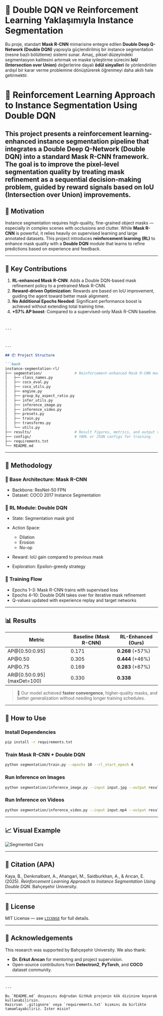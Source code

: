 
# 🎯 Double DQN ve Reinforcement Learning Yaklaşımıyla Instance Segmentation

Bu proje, standart **Mask R-CNN** mimarisine entegre edilen **Double Deep Q-Network (Double DQN)** yapısıyla güçlendirilmiş bir instance segmentation (nesne bazlı bölütleme) sistemi sunar. Amaç, piksel düzeyindeki segmentasyon kalitesini artırmak ve maske iyileştirme sürecini **IoU (Intersection over Union)** değerlerine dayalı **ödül sinyalleri** ile yönlendirilen ardışıl bir karar verme problemine dönüştürerek öğrenmeyi daha akıllı hale getirmektir.


# 🎯 Reinforcement Learning Approach to Instance Segmentation Using Double DQN

This project presents a reinforcement learning-enhanced instance segmentation pipeline that integrates a **Double Deep Q-Network (Double DQN)** into a standard **Mask R-CNN** framework. The goal is to improve the pixel-level segmentation quality by treating mask refinement as a sequential decision-making problem, guided by **reward signals** based on **IoU (Intersection over Union)** improvements.
---
## 🧠 Motivation

Instance segmentation requires high-quality, fine-grained object masks — especially in complex scenes with occlusions and clutter. While **Mask R-CNN** is powerful, it relies heavily on supervised learning and large annotated datasets. This project introduces **reinforcement learning (RL)** to enhance mask quality with a **Double DQN** module that learns to refine predictions based on experience and feedback.

---

## 🧰 Key Contributions

1. **RL-enhanced Mask R-CNN**: Adds a Double DQN-based mask refinement policy to a pretrained Mask R-CNN.
2. **Reward-driven Optimization**: Rewards are based on IoU improvement, guiding the agent toward better mask alignment.
3. **No Additional Epochs Needed**: Significant performance boost is achieved without extending total training time.
4. **+57% AP boost**: Compared to a supervised-only Mask R-CNN baseline.
````markdown


---



---

## 📦 Project Structure

```bash
instance-segmentation-rl/
├── segmentation/               # Reinforcement-enhanced Mask R-CNN module
│   ├── class_names.py
│   ├── coco_eval.py
│   ├── coco_utils.py
│   ├── engine.py
│   ├── group_by_aspect_ratio.py
│   ├── infer_utils.py
│   ├── inference_image.py
│   ├── inference_video.py
│   ├── presets.py
│   ├── train.py
│   ├── transforms.py
│   └── utils.py
├── results/                    # Result figures, metrics, and output videos
├── configs/                    # YAML or JSON configs for training
├── requirements.txt
└── README.md
````

---

## 🧪 Methodology

### 🧱 Base Architecture: Mask R-CNN

* Backbone: ResNet-50 FPN
* Dataset: COCO 2017 Instance Segmentation

### 🔁 RL Module: Double DQN

* State: Segmentation mask grid
* Action Space:

  * Dilation
  * Erosion
  * No-op
* Reward: IoU gain compared to previous mask
* Exploration: Epsilon-greedy strategy

### 🧮 Training Flow

* Epochs 1–3: Mask R-CNN trains with supervised loss
* Epochs 4–10: Double DQN takes over for iterative mask refinement
* Q-values updated with experience replay and target networks

---

## 📊 Results

| Metric                       | Baseline (Mask R-CNN) | RL-Enhanced (Ours) |
| ---------------------------- | --------------------- | ------------------ |
| AP@\[0.50:0.95]              | 0.171                 | **0.268** (+57%)   |
| AP\@0.50                     | 0.305                 | **0.444** (+46%)   |
| AP\@0.75                     | 0.169                 | **0.283** (+67%)   |
| AR@\[0.50:0.95] (maxDet=100) | 0.330                 | **0.338**          |

> 🧠 Our model achieved **faster convergence**, higher-quality masks, and better generalization without needing longer training schedules.

---

## 🔧 How to Use

### Install Dependencies

```bash
pip install -r requirements.txt
```

### Train Mask R-CNN + Double DQN

```bash
python segmentation/train.py --epochs 10 --rl_start_epoch 4
```

### Run Inference on Images

```bash
python segmentation/inference_image.py --input input.jpg --output result.png
```

### Run Inference on Videos

```bash
python segmentation/inference_video.py --input input.mp4 --output result.mp4
```

---

## 📈 Visual Example

![Segmented Cars](results/segmentation_output_example.png)

---

## 📝 Citation (APA)

Kaya, B., Denkınalbant, A., Ahangari, M., Saidburkhan, A., & Arıcan, E. (2025). *Reinforcement Learning Approach to Instance Segmentation Using Double DQN*. Bahçeşehir University.

---

## 📜 License

MIT License — see [`LICENSE`](./LICENSE) for full details.

---

## 🙏 Acknowledgements

This research was supported by Bahçeşehir University. We also thank:

* **Dr. Erkut Arıcan** for mentoring and project supervision.
* Open-source contributors from **Detectron2**, **PyTorch**, and **COCO** dataset community.

---

```

---

Bu `README.md` dosyasını doğrudan GitHub projenin kök dizinine koyarak kullanabilirsin.  
Hazırsan `.gitignore` veya `requirements.txt` kısmını da birlikte tamamlayabiliriz. İster misin?
```
